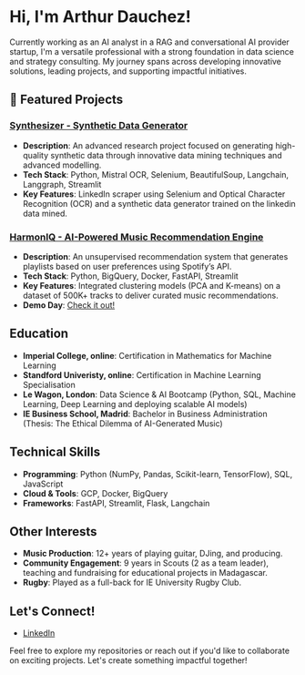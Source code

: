 # Hi, I'm Arthur Dauchez!

Currently working as an AI analyst in a RAG and conversational AI provider startup, I'm a versatile professional with a strong foundation in data science and strategy consulting. My journey spans across developing innovative solutions, leading projects, and supporting impactful initiatives.


## 🚀 Featured Projects

### [Synthesizer - Synthetic Data Generator](https://github.com/moogrocker/synthesizer)
- **Description**: An advanced research project focused on generating high-quality synthetic data through innovative data mining techniques and advanced modelling.
- **Tech Stack**: Python, Mistral OCR, Selenium, BeautifulSoup, Langchain, Langgraph, Streamlit
- **Key Features**: LinkedIn scraper using Selenium and Optical Character Recognition (OCR) and a synthetic data generator trained on the linkedin data mined.

### [HarmonIQ - AI-Powered Music Recommendation Engine](https://harmoniq-recommendation-engine.streamlit.app/)
- **Description**: An unsupervised recommendation system that generates playlists based on user preferences using Spotify’s API.
- **Tech Stack**: Python, BigQuery, Docker, FastAPI, Streamlit
- **Key Features**: Integrated clustering models (PCA and K-means) on a dataset of 500K+ tracks to deliver curated music recommendations.
- **Demo Day**: [Check it out!](https://lewagon.notion.site/Demo-Day-15a8924af01480babcd5d62cce2b9bea)


## Education
- **Imperial College, online**: Certification in Mathematics for Machine Learning
- **Standford Univeristy, online**: Certification in Machine Learning Specialisation
- **Le Wagon, London**: Data Science & AI Bootcamp (Python, SQL, Machine Learning, Deep Learning and deploying scalable AI models)
- **IE Business School, Madrid**: Bachelor in Business Administration (Thesis: The Ethical Dilemma of AI-Generated Music)


## Technical Skills
- **Programming**: Python (NumPy, Pandas, Scikit-learn, TensorFlow), SQL, JavaScript
- **Cloud & Tools**: GCP, Docker, BigQuery
- **Frameworks**: FastAPI, Streamlit, Flask, Langchain


## Other Interests
- **Music Production**: 12+ years of playing guitar, DJing, and producing.
- **Community Engagement**: 9 years in Scouts (2 as a team leader), teaching and fundraising for educational projects in Madagascar.
- **Rugby**: Played as a full-back for IE University Rugby Club.


## Let's Connect!
- [LinkedIn](https://www.linkedin.com/in/arthur-dauchez-73034516b/)

Feel free to explore my repositories or reach out if you'd like to collaborate on exciting projects. Let's create something impactful together!
